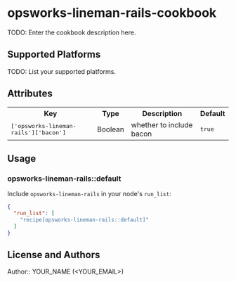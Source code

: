 # opsworks-lineman-rails-cookbook

TODO: Enter the cookbook description here.

## Supported Platforms

TODO: List your supported platforms.

## Attributes

<table>
  <tr>
    <th>Key</th>
    <th>Type</th>
    <th>Description</th>
    <th>Default</th>
  </tr>
  <tr>
    <td><tt>['opsworks-lineman-rails']['bacon']</tt></td>
    <td>Boolean</td>
    <td>whether to include bacon</td>
    <td><tt>true</tt></td>
  </tr>
</table>

## Usage

### opsworks-lineman-rails::default

Include `opsworks-lineman-rails` in your node's `run_list`:

```json
{
  "run_list": [
    "recipe[opsworks-lineman-rails::default]"
  ]
}
```

## License and Authors

Author:: YOUR_NAME (<YOUR_EMAIL>)

